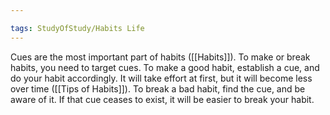 ```yaml
---

tags: StudyOfStudy/Habits Life 
---
```


Cues are the most important part of habits ([[Habits]]). To make or break habits, you need to target cues. To make a good habit, establish a cue, and do your habit accordingly. It will take effort at first, but it will become less over time ([[Tips of Habits]]). To break a bad habit, find the cue, and be aware of it. If that cue ceases to exist, it will be easier to break your habit.